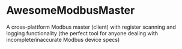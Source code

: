 # AwesomeModbusMaster
A cross-plattform Modbus master (client) with register scanning and logging functionality (the perfect tool for anyone dealing with incomplete/inaccurate Modbus device specs)
